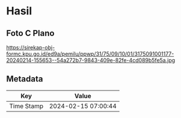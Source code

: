 # Hasil

## Foto C Plano

https://sirekap-obj-formc.kpu.go.id/ed9a/pemilu/ppwp/31/75/09/10/01/3175091001177-20240214-155653--54a272b7-9843-409e-82fe-4cd089b5fe5a.jpg


## Metadata

| Key        | Value               |
| ---------- | ------------------- |
| Time Stamp | 2024-02-15 07:00:44 |



